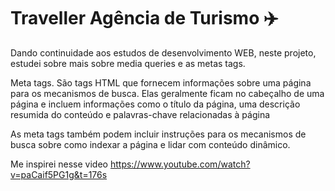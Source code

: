 
# Traveller Agência de Turismo ✈️

Dando continuidade aos estudos de desenvolvimento WEB, neste projeto, estudei sobre mais sobre media queries e as metas tags.

Meta tags. São tags HTML que fornecem informações sobre uma página para os mecanismos de busca. Elas geralmente ficam no cabeçalho de uma página e incluem informações como o título da página, uma descrição resumida do conteúdo e palavras-chave relacionadas à página

As meta tags também podem incluir instruções para os mecanismos de busca sobre como indexar a página e lidar com conteúdo dinâmico.

Me inspirei nesse video <a href="https://www.youtube.com/watch?v=paCaif5PG1g&t=176s">https://www.youtube.com/watch?v=paCaif5PG1g&t=176s</a>

